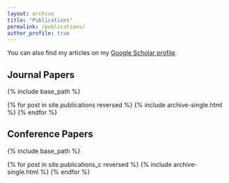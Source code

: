 ```yaml
---
layout: archive
title: "Publications"
permalink: /publications/
author_profile: true
---
```


You can also find my articles on my [Google Scholar profile]({{site.author.googlescholar}}).

<h2>Journal Papers</h2>


{% include base_path %}

{% for post in site.publications reversed %}
  {% include archive-single.html %}
{% endfor %}

<h2>Conference Papers</h2>

{% include base_path %}

{% for post in site.publications_c reversed %}
  {% include archive-single.html %}
{% endfor %}
